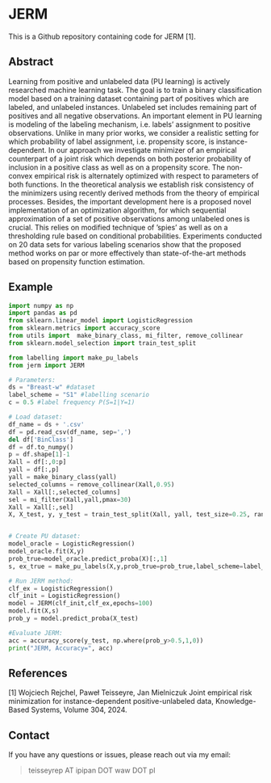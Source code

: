 # JERM

This is a Github repository containing code for JERM [1].


## Abstract ##

Learning from positive and unlabeled data (PU learning) is actively researched machine learning task. The goal is to train a binary classification model based on a training dataset containing part of positives which are labeled, and unlabeled instances. Unlabeled set includes remaining part of positives and all negative observations. An important element in PU learning is modeling of the labeling mechanism, i.e. labels’ assignment to positive observations. Unlike in many prior works, we consider a realistic setting for which probability of label assignment, i.e. propensity score, is instance-dependent. In our approach we investigate minimizer of an empirical counterpart of a joint risk which depends on both posterior probability of inclusion in a positive class as well as on a propensity score. The non-convex empirical risk is alternately optimized with respect to parameters of both functions. In the theoretical analysis we establish risk consistency of the minimizers using recently derived methods from the theory of empirical processes. Besides, the important development here is a proposed novel implementation of an optimization algorithm, for which sequential approximation of a set of positive observations among unlabeled ones is crucial. This relies on modified technique of ’spies’ as well as on a thresholding rule based on conditional probabilities. Experiments conducted on 20 data sets for various labeling scenarios show that the proposed method works on par or more effectively than state-of-the-art methods based on propensity function estimation.


Example
--------
```python
import numpy as np
import pandas as pd
from sklearn.linear_model import LogisticRegression
from sklearn.metrics import accuracy_score
from utils import  make_binary_class, mi_filter, remove_collinear
from sklearn.model_selection import train_test_split

from labelling import make_pu_labels
from jerm import JERM

# Parameters:
ds = "Breast-w" #dataset
label_scheme = "S1" #labelling scenario
c = 0.5 #label frequency P(S=1|Y=1)

# Load dataset:
df_name = ds + '.csv'
df = pd.read_csv(df_name, sep=',')
del df['BinClass']
df = df.to_numpy()
p = df.shape[1]-1
Xall = df[:,0:p]
yall = df[:,p]
yall = make_binary_class(yall)
selected_columns = remove_collinear(Xall,0.95)
Xall = Xall[:,selected_columns]
sel = mi_filter(Xall,yall,pmax=30)
Xall = Xall[:,sel]
X, X_test, y, y_test = train_test_split(Xall, yall, test_size=0.25, random_state=42)


# Create PU dataset:
model_oracle = LogisticRegression()
model_oracle.fit(X,y)
prob_true=model_oracle.predict_proba(X)[:,1]
s, ex_true = make_pu_labels(X,y,prob_true=prob_true,label_scheme=label_scheme,c=c)    

# Run JERM method:
clf_ex = LogisticRegression()
clf_init = LogisticRegression()
model = JERM(clf_init,clf_ex,epochs=100) 
model.fit(X,s)
prob_y = model.predict_proba(X_test) 

#Evaluate JERM:
acc = accuracy_score(y_test, np.where(prob_y>0.5,1,0))
print("JERM, Accuracy=", acc)

```
## References
[1] Wojciech Rejchel, Paweł Teisseyre, Jan Mielniczuk Joint empirical risk minimization for instance-dependent positive-unlabeled data, Knowledge-Based Systems, Volume 304, 2024.


## Contact

If you have any questions or issues, please reach out via my email:

> teisseyrep AT ipipan DOT waw DOT pl
